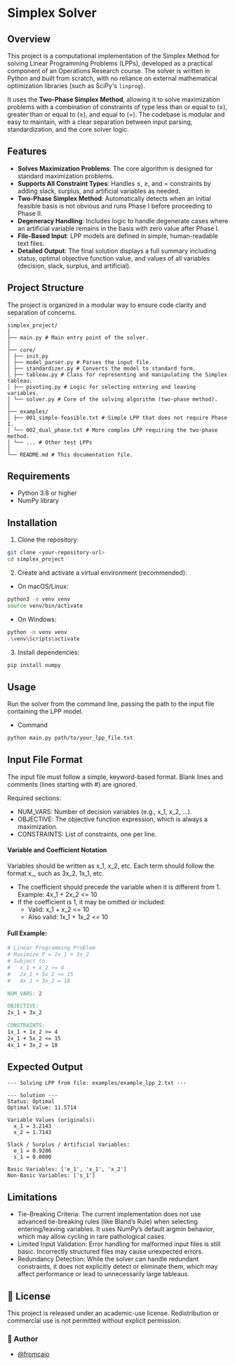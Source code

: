 # Simplex Solver

## Overview
This project is a computational implementation of the Simplex Method for solving Linear Programming Problems (LPPs), developed as a practical component of an Operations Research course. The solver is written in Python and built from scratch, with no reliance on external mathematical optimization libraries (such as SciPy's `linprog`).

It uses the **Two-Phase Simplex Method**, allowing it to solve maximization problems with a combination of constraints of type less than or equal to (≤), greater than or equal to (≥), and equal to (=). The codebase is modular and easy to maintain, with a clear separation between input parsing, standardization, and the core solver logic.

## Features

- **Solves Maximization Problems**: The core algorithm is designed for standard maximization problems.
- **Supports All Constraint Types**: Handles ≤, ≥, and = constraints by adding slack, surplus, and artificial variables as needed.
- **Two-Phase Simplex Method**: Automatically detects when an initial feasible basis is not obvious and runs Phase I before proceeding to Phase II.
- **Degeneracy Handling**: Includes logic to handle degenerate cases where an artificial variable remains in the basis with zero value after Phase I.
- **File-Based Input**: LPP models are defined in simple, human-readable text files.
- **Detailed Output**: The final solution displays a full summary including status, optimal objective function value, and values of all variables (decision, slack, surplus, and artificial).

## Project Structure

The project is organized in a modular way to ensure code clarity and separation of concerns.

```
simplex_project/
│
├── main.py # Main entry point of the solver.
│
├── core/
│ ├── init.py
│ ├── model_parser.py # Parses the input file.
│ ├── standardizer.py # Converts the model to standard form.
│ ├── tableau.py # Class for representing and manipulating the Simplex tableau.
│ ├── pivoting.py # Logic for selecting entering and leaving variables.
│ └── solver.py # Core of the solving algorithm (two-phase method).
│
├── examples/
│ ├── 001_simple-feasible.txt # Simple LPP that does not require Phase I.
│ └── 002_dual_phase.txt # More complex LPP requiring the two-phase method.
│ └── ... # Other test LPPs
│
└── README.md # This documentation file.
```

## Requirements

- Python 3.8 or higher
- NumPy library

## Installation

1. Clone the repository:

```bash
git clone <your-repository-url>
cd simplex_project
```
2. Create and activate a virtual environment (recommended):

- On macOS/Linux:

```bash
python3 -m venv venv
source venv/bin/activate
```
- On Windows:

```bash
python -m venv venv
.\venv\Scripts\activate
```

3. Install dependencies:
```bash
pip install numpy
```

## Usage
Run the solver from the command line, passing the path to the input file containing the LPP model.

- Command

```bash
python main.py path/to/your_lpp_file.txt
```

## Input File Format
The input file must follow a simple, keyword-based format. Blank lines and comments (lines starting with #) are ignored.

Required sections:

- NUM_VARS: Number of decision variables (e.g., x_1, x_2, ...).
- OBJECTIVE: The objective function expression, which is always a maximization.
- CONSTRAINTS: List of constraints, one per line.

#### Variable and Coefficient Notation
Variables should be written as x_1, x_2, etc.
Each term should follow the format <coefficient>x_<index>, such as 3x_2, 1x_1, etc.

- The coefficient should precede the variable when it is different from 1. Example: 4x_1 + 2x_2 <= 10
- If the coefficient is 1, it may be omitted or included:
    - Valid: x_1 + x_2 <= 10
    - Also valid: 1x_1 + 1x_2 <= 10

#### Full Example:

```makefile
# Linear Programming Problem
# Maximize P = 2x_1 + 3x_2
# Subject to:
#   x_1 + x_2 >= 4
#   2x_1 + 5x_2 <= 15
#   4x_1 + 3x_2 = 18

NUM_VARS: 2

OBJECTIVE:
2x_1 + 3x_2

CONSTRAINTS:
1x_1 + 1x_2 >= 4
2x_1 + 5x_2 <= 15
4x_1 + 3x_2 = 18
```

## Expected Output

```
--- Solving LPP from file: examples/example_lpp_2.txt ---

--- Solution ---
Status: Optimal
Optimal Value: 11.5714

Variable Values (originals):
  x_1 = 3.2143
  x_2 = 1.7143

Slack / Surplus / Artificial Variables:
  e_1 = 0.9286
  s_1 = 0.0000

Basic Variables: ['e_1', 'x_1', 'x_2']
Non-Basic Variables: ['s_1']
```

## Limitations

- Tie-Breaking Criteria: The current implementation does not use advanced tie-breaking rules (like Bland’s Rule) when selecting entering/leaving variables. It uses NumPy’s default argmin behavior, which may allow cycling in rare pathological cases.
- Limited Input Validation: Error handling for malformed input files is still basic. Incorrectly structured files may cause unexpected errors.
- Redundancy Detection: While the solver can handle redundant constraints, it does not explicitly detect or eliminate them, which may affect performance or lead to unnecessarily large tableaus.


## 📜 License
This project is released under an academic-use license. Redistribution or commercial use is not permitted without explicit permission.

### 👥 Author

- [@fromcaio](https://github.com/fromcaio) 
